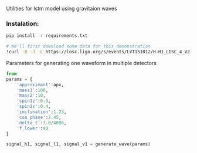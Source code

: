 Utilities for lstm model using gravitaion waves 

### Instalation: 




```bash
pip install -r requirements.txt
```

```bash
# We'll first download some data for this demonstration
!curl -O -J -L https://losc.ligo.org/s/events/LVT151012/H-H1_LOSC_4_V2-1128678884-32.gwf
```

Parameters for generating one waveform in multiple detectors
```python
from 
params = {
    'approximant':apx,
    'mass1':100,
    'mass2':10,
    'spin1z':0.9,
    'spin2z':0.4,
    'inclination':1.23,
    'coa_phase':2.45,
    'delta_t':1.0/4096,
    'f_lower':40
}

signal_h1, signal_l1, signal_v1 = generate_wave(params)
```
